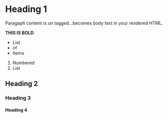 # Heading 1 

Paragaph content is un tagged...becomes body text in your rendered HTML.

**THIS IS BOLD** 

* List
* of 
* Items


1. Numbered 
2. List 

## Heading 2 

### Heading 3 


#### Heading 4
